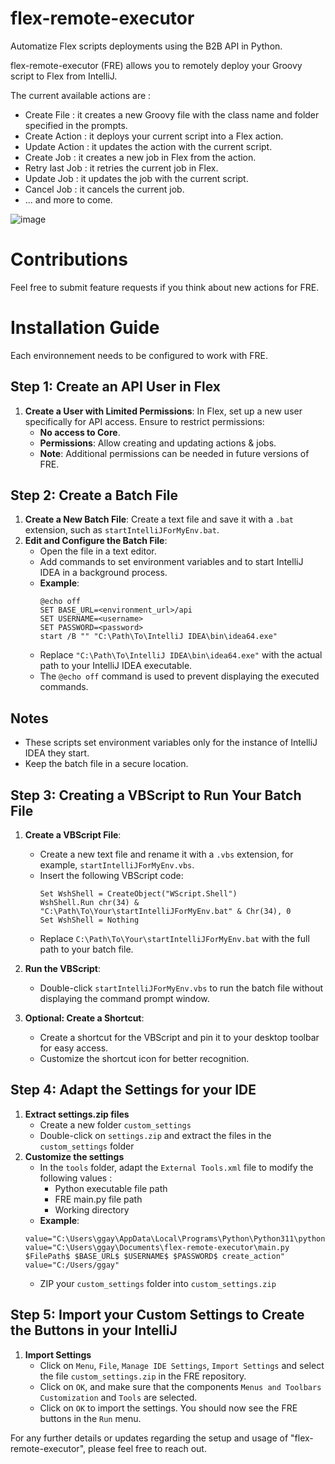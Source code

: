 # flex-remote-executor
Automatize Flex scripts deployments using the B2B API in Python.

flex-remote-executor (FRE) allows you to remotely deploy your Groovy script to Flex from IntelliJ.

The current available actions are :
   - Create File : it creates a new Groovy file with the class name and folder specified in the prompts.
   - Create Action : it deploys your current script into a Flex action.
   - Update Action : it updates the action with the current script.
   - Create Job : it creates a new job in Flex from the action.
   - Retry last Job : it retries the current job in Flex.
   - Update Job : it updates the job with the current script.
   - Cancel Job : it cancels the current job.
   - ... and more to come. 

![image](https://github.com/guillaumegay13/flex-remote-executor/assets/141296636/61eb8b3b-96c3-4d7e-bc43-266749b41f9d)

# Contributions

Feel free to submit feature requests if you think about new actions for FRE.

# Installation Guide

Each environnement needs to be configured to work with FRE.

## Step 1: Create an API User in Flex
1. **Create a User with Limited Permissions**: In Flex, set up a new user specifically for API access. Ensure to restrict permissions:
   - **No access to Core**.
   - **Permissions**: Allow creating and updating actions & jobs.
   - **Note**: Additional permissions can be needed in future versions of FRE.

## Step 2: Create a Batch File
1. **Create a New Batch File**: Create a text file and save it with a `.bat` extension, such as `startIntelliJForMyEnv.bat`.
2. **Edit and Configure the Batch File**:
   - Open the file in a text editor.
   - Add commands to set environment variables and to start IntelliJ IDEA in a background process.
   - **Example**:
     ```batch
     @echo off
     SET BASE_URL=<environment_url>/api
     SET USERNAME=<username>
     SET PASSWORD=<password>
     start /B "" "C:\Path\To\IntelliJ IDEA\bin\idea64.exe"
     ```
   - Replace `"C:\Path\To\IntelliJ IDEA\bin\idea64.exe"` with the actual path to your IntelliJ IDEA executable.
   - The `@echo off` command is used to prevent displaying the executed commands.

## Notes
- These scripts set environment variables only for the instance of IntelliJ IDEA they start.
- Keep the batch file in a secure location.

## Step 3: Creating a VBScript to Run Your Batch File
1. **Create a VBScript File**:
   - Create a new text file and rename it with a `.vbs` extension, for example, `startIntelliJForMyEnv.vbs`.
   - Insert the following VBScript code:
     ```vbscript
     Set WshShell = CreateObject("WScript.Shell")
     WshShell.Run chr(34) & "C:\Path\To\Your\startIntelliJForMyEnv.bat" & Chr(34), 0
     Set WshShell = Nothing
     ```
   - Replace `C:\Path\To\Your\startIntelliJForMyEnv.bat` with the full path to your batch file.
2. **Run the VBScript**:
   - Double-click `startIntelliJForMyEnv.vbs` to run the batch file without displaying the command prompt window.

3. **Optional: Create a Shortcut**:
   - Create a shortcut for the VBScript and pin it to your desktop toolbar for easy access.
   - Customize the shortcut icon for better recognition.

## Step 4: Adapt the Settings for your IDE
1. **Extract settings.zip files**
    - Create a new folder `custom_settings`
    - Double-click on `settings.zip` and extract the files in the `custom_settings` folder
2. **Customize the settings**
    - In the `tools` folder, adapt the `External Tools.xml` file to modify the following values :
        - Python executable file path
        - FRE main.py file path
        - Working directory
    - **Example**:
    ```External Tools.xml
    value="C:\Users\ggay\AppData\Local\Programs\Python\Python311\python.exe"
    value="C:\Users\ggay\Documents\flex-remote-executor\main.py $FilePath$ $BASE_URL$ $USERNAME$ $PASSWORD$ create_action"
    value="C:/Users/ggay"
    ```
    - ZIP your `custom_settings` folder into `custom_settings.zip`

## Step 5: Import your Custom Settings to Create the Buttons in your IntelliJ
1. **Import Settings**
    - Click on `Menu`, `File`, `Manage IDE Settings`, `Import Settings` and select the file `custom_settings.zip` in the FRE repository.
    - Click on `OK`, and make sure that the components `Menus and Toolbars Customization` and `Tools` are selected.
    - Click on `OK` to import the settings. You should now see the FRE buttons in the `Run` menu.

For any further details or updates regarding the setup and usage of "flex-remote-executor", please feel free to reach out.
